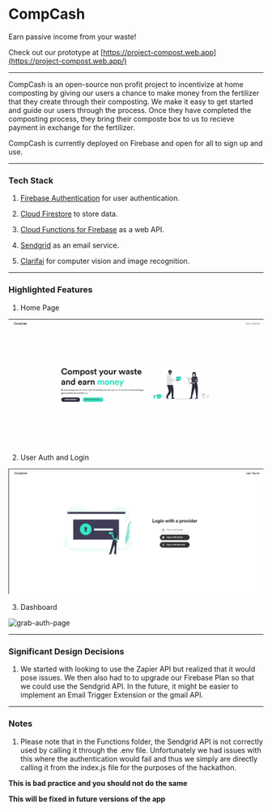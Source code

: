 # CompCash #

Earn passive income from your waste!

Check out our prototype at [https://project-compost.web.app](https://project-compost.web.app/) 

---

CompCash is an open-source non profit project to incentivize at home composting by giving our users a chance to make money from the fertilizer that they create through their composting. We make it easy to get started and guide our users through the process. Once they have completed the composting process, they bring their composte box to us to recieve payment in exchange for the fertilizer.

CompCash is currently deployed on Firebase and open for all to sign up and use.

---

### Tech Stack ###

1. [Firebase Authentication](https://firebase.google.com/docs/auth) for user authentication.

2. [Cloud Firestore](https://firebase.google.com/docs/firestore) to store data.

3. [Cloud Functions for Firebase](https://firebase.google.com/docs/functions) as a web API.

4. [Sendgrid](https://sendgrid.com/docs/api-reference/) as an email service.
   
5. [Clarifai](https://docs.clarifai.com/api-guide/api-overview/) for computer vision and image recognition.

---

### Highlighted Features ###

1. Home Page
<p align="center">

![grab-landing-page](https://github.com/Wolf4992/Project-Compost/blob/main/readmeAssets/Compcash%20Homepage.gif)

</p>

2. User Auth and Login

<p align="center">

![grab-auth-page](https://github.com/Wolf4992/Project-Compost/blob/main/readmeAssets/CompCash%20Authpage.jpg)

</p>

3. Dashboard

<p align="center">

![grab-auth-page](https://github.com/Wolf4992/Project-Compost/blob/main/readmeAssets/CompCast%20Dashboard.gif)

</p>

---

### Significant Design Decisions ###

1. We started with looking to use the Zapier API but realized that it would pose issues. We then also had to to upgrade our Firebase Plan so that we could use the Sendgrid API. In the future, it might be easier to implement an Email Trigger Extension or the gmail API.

---

### Notes ###

1. Please note that in the Functions folder, the Sendgrid API is not correctly used by calling it through the .env file. Unfortunately we had issues with this where the authentication would fail and thus we simply are directly calling it from the index.js file for the purposes of the hackathon.

__This is bad practice and you should not do the same__

__This will be fixed in future versions of the app__
